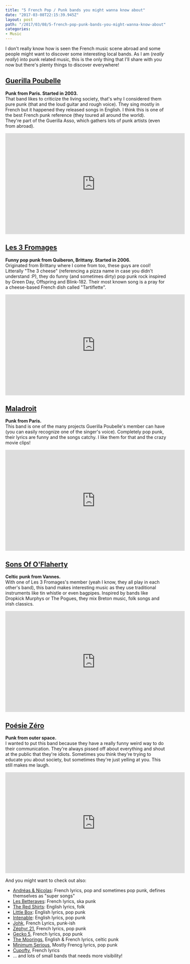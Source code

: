 ```yaml
---
title: "5 French Pop / Punk bands you might wanna know about"
date: "2017-03-08T22:15:39.945Z"
layout: post
path: "/2017/03/08/5-french-pop-punk-bands-you-might-wanna-know-about"
categories:
- Music
---
```

I don't really know how is seen the French music scene abroad and some people might want to discover some interesting local bands. As I am (_really really_) into punk related music, this is the only thing that I'll share with you now but there's plenty things to discover everywhere!

## [Guerilla Poubelle](https://open.spotify.com/artist/28EqKeX9NMNRu7OC0jKHnF)

**Punk from Paris. Started in 2003.**  
That band likes to criticize the living society, that's why I considered them pure punk (that and the loud guitar and rough voice). They sing mostly in French but it happened they released songs in English. I think this is one of the best French punk reference (they toured all around the world).  
They're part of the Guerilla Asso, which gathers lots of punk artists (even from abroad).

<iframe style="display: block; margin: auto;" width="560" height="315" src="https://www.youtube.com/embed/BGqyFADht4o" frameborder="0" allowfullscreen></iframe>

## [Les 3 Fromages](https://open.spotify.com/artist/0Ik5xuEihdT9P1Yw6QSsLt)

**Funny pop punk from Quiberon, Brittany. Started in 2006.**  
Originated from Brittany where I come from too, these guys are cool! Litterally "The 3 cheese" (referencing a pizza name in case you didn't understand :P), they do funny (and sometimes dirty) pop punk rock inspired by Green Day, Offspring and Blink-182. Their most known song is a pray for a cheese-based French dish called "Tartiflette".

<iframe style="display: block; margin: auto;" width="560" height="315" src="https://www.youtube.com/embed/5SnOOI58ckA" frameborder="0" allowfullscreen></iframe>

## [Maladroit](https://open.spotify.com/artist/27GbHG3sA2hfRdkIJMSA5T)

**Punk from Paris.**  
This band is one of the many projects Guerilla Poubelle's member can have (you can easily recognize one of the singer's voice). Completely pop punk, their lyrics are funny and the songs catchy. I like them for that and the crazy movie clips!

<iframe style="display: block; margin: auto;" width="560" height="315" src="https://www.youtube.com/embed/guzntuEYy_w" frameborder="0" allowfullscreen></iframe>

## [Sons Of O'Flaherty](https://open.spotify.com/artist/33OTDyIsjwTcbGEF22FU8H)

**Celtic punk from Vannes.**  
With one of Les 3 Fromages's member (yeah I know, they all play in each other's band), this band makes interesting music as they use traditional instruments like tin whistle or even bagpipes. Inspired by bands like Dropkick Murphys or The Pogues, they mix Breton music, folk songs and irish classics.

<iframe style="display: block; margin: auto;" width="560" height="315" src="https://www.youtube.com/embed/SYZck_iL_60" frameborder="0" allowfullscreen></iframe>

## [Poésie Zéro](https://open.spotify.com/artist/35yJOJwlZ36xiU1OWkPRAk)

**Punk from outer space.**  
I wanted to put this band because they have a really funny weird way to do their communication. They're always pissed off about everything and shout at the public that they're idiots. Sometimes you think they're trying to educate you about society, but sometimes they're just yelling at you. This still makes me laugh.

<iframe style="display: block; margin: auto;" width="560" height="315" src="https://www.youtube.com/embed/FGJ8bk8FNt8" frameborder="0" allowfullscreen></iframe>

And you might want to check out also:

- [Andréas & Nicolas](https://open.spotify.com/artist/7dJh8GOZgNCCIvGbiocfkC): French lyrics, pop and sometimes pop punk, defines themselves as "super songs"
- [Les Betteraves](https://open.spotify.com/artist/2AOohEcXO2n9V2sbVreQJh): French lyrics, ska punk
- [The Red Shirts](https://facebook.com/theredshirtsfolk/): English lyrics, folk
- [Little Box](https://littlebox.bandcamp.com/): English lyrics, pop punk
- [Intenable](https://open.spotify.com/artist/4AhpUy7yJ22v7OFk6Z4s0k): English lyrics, pop punk
- [Johk](https://open.spotify.com/artist/7zKHlRJX9nmODII2VOABf9), French Lyrics, punk-ish
- [Zéphyr 21](https://open.spotify.com/artist/3OFJwVl0Y6ceUXMvc1SFHC), French lyrics, pop punk
- [Gecko 5](https://open.spotify.com/artist/5Eq2kYP2QiAZ3nXQEntyO8), French lyrics, pop punk
- [The Moorings](https://open.spotify.com/artist/5WheeiaywXHhTfJk3lbbSJ), English & French lyrics, celtic punk
- [Minimum Serious](https://open.spotify.com/artist/72sA8w7pjvqRQpWsR1XyQQ), Mostly Frencg lyrics, pop punk
- [Cupofty](https://open.spotify.com/artist/72ncuDFbWNGrCyC8OLNpPV), French lyrics
- ... and lots of small bands that needs more visibility!
